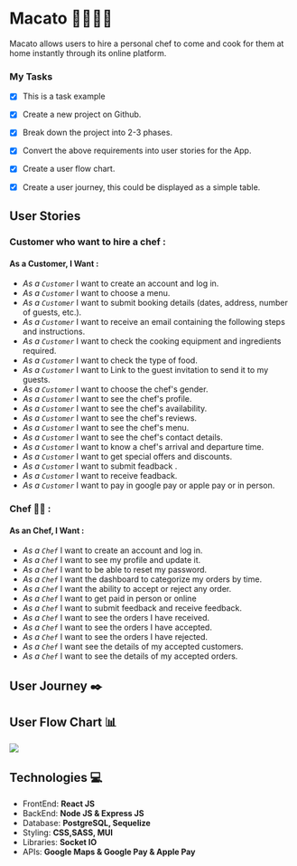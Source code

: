 # Macato :hamburger::meat_on_bone::fried_shrimp::rice: 

Macato allows users to hire a personal chef to come and cook for them at home instantly through its online platform.





### **My Tasks**
- [x] This is a task example
- [x] Create a new project on Github.
- [x] Break down the project into 2-3 phases.
- [x] Convert the above requirements into user stories for the App.
- [x] Create a user flow chart.
- [x] Create a user journey, this could be displayed as a simple table.


## **User Stories**


### **Customer  who want to hire a chef** : 
   #### As a Customer, I Want : 
 - _As a ` Customer `_ I want to create an account and log in.
- _As a ` Customer `_ I want to choose a menu.
- _As a ` Customer `_ I want to submit booking details (dates, address, number of guests, etc.).
- _As a ` Customer `_  I want to receive an email containing the following steps and instructions.
- _As a ` Customer `_ I want to check the cooking equipment and ingredients required.
- _As a ` Customer `_  I want to check the type of food.
- _As a ` Customer `_  I want to Link to the guest invitation to send it to my guests.
- _As a ` Customer `_  I want to choose the chef's gender.
- _As a ` Customer `_ I want to see the chef's profile.
- _As a ` Customer `_ I want to see the chef's availability.
- _As a ` Customer `_ I want to see the chef's reviews.
- _As a ` Customer `_ I want to see the chef's menu.
- _As a ` Customer `_ I want to see the chef's contact details.
- _As a ` Customer `_  I want to know a chef's arrival and departure time.
- _As a ` Customer `_ I want to get special offers and discounts.
- _As a ` Customer `_ I want to submit feadback .
- _As a ` Customer `_ I want to receive feadback.
- _As a ` Customer `_  I want to pay in google pay or apple pay or in person.





### **Chef** :woman_cook: : 
   #### As an Chef, I Want  : 
- _As a ` Chef `_ I want to create an account and log in.
- _As a ` Chef `_ I want to see my profile and update it.
- _As a ` Chef `_ I want to be able to reset my password.
- _As a ` Chef `_ I want the dashboard to categorize my orders by time.
- _As a ` Chef `_ I want the ability to accept or reject any order.
- _As a ` Chef `_ I want to get paid in person or online
- _As a ` Chef `_ I want to submit feedback and receive feedback.
- _As a ` Chef `_ I want to see the orders I have received.
- _As a ` Chef `_ I want to see the orders I have accepted.
- _As a ` Chef `_ I want to see the orders I have rejected.
- _As a ` Chef `_ I want see the details of my accepted customers.
- _As a ` Chef `_ I want to see the details of my accepted orders.


## **User Journey**  :black_nib:

## **User Flow Chart** :bar_chart: 
![](https://i.imgur.com/oNyCRRE.png)


## **Technologies** :computer:


- FrontEnd: **React JS**
- BackEnd: **Node JS & Express JS**
- Database: **PostgreSQL, Sequelize**
- Styling: **CSS,SASS, MUI**
- Libraries: **Socket IO**
- APIs: **Google Maps & Google Pay & Apple Pay**


